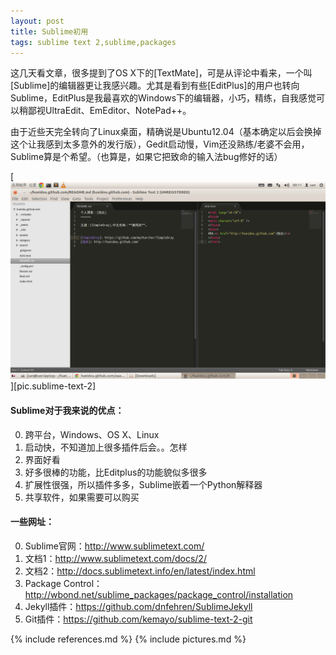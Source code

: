 ```yaml
---
layout: post
title: Sublime初用
tags: sublime text 2,sublime,packages
---
```


这几天看文章，很多提到了OS X下的[TextMate]，可是从评论中看来，一个叫[Sublime]的编辑器更让我感兴趣。尤其是看到有些[EditPlus]的用户也转向Sublime，EditPlus是我最喜欢的Windows下的编辑器，小巧，精练，自我感觉可以稍鄙视UltraEdit、EmEditor、NotePad++。

由于近些天完全转向了Linux桌面，精确说是Ubuntu12.04（基本确定以后会换掉这个让我感到太多意外的发行版），Gedit启动慢，Vim还没熟练/老婆不会用，Sublime算是个希望。（也算是，如果它把致命的输入法bug修好的话）

[<img width="688px" src="/images/2012-08-20-sublime-text-2.png" alt="sublime text 2"/>][pic.sublime-text-2]

#### Sublime对于我来说的优点：

0.	跨平台，Windows、OS X、Linux
1.	启动快，不知道加上很多插件后会。。怎样
2.	界面好看
3.	好多很棒的功能，比Editplus的功能貌似多很多
4.	扩展性很强，所以插件多多，Sublime嵌着一个Python解释器
5.	共享软件，如果需要可以购买

#### 一些网址：

0.	Sublime官网：<http://www.sublimetext.com/>
1.	文档1：<http://www.sublimetext.com/docs/2/>
2.	文档2：<http://docs.sublimetext.info/en/latest/index.html>
3.	Package Control：<http://wbond.net/sublime_packages/package_control/installation>
4.	Jekyll插件：<https://github.com/dnfehren/SublimeJekyll>
5.	Git插件：<https://github.com/kemayo/sublime-text-2-git>



{% include references.md %}
{% include pictures.md %}
